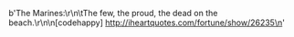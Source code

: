 b'The Marines:\r\n\tThe few, the proud, the dead on the beach.\r\n\n[codehappy] http://iheartquotes.com/fortune/show/26235\n'